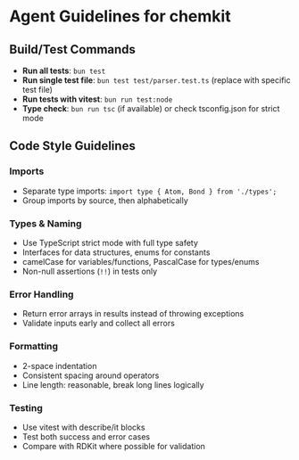 # Agent Guidelines for chemkit

## Build/Test Commands
- **Run all tests**: `bun test`
- **Run single test file**: `bun test test/parser.test.ts` (replace with specific test file)
- **Run tests with vitest**: `bun run test:node`
- **Type check**: `bun run tsc` (if available) or check tsconfig.json for strict mode

## Code Style Guidelines

### Imports
- Separate type imports: `import type { Atom, Bond } from './types';`
- Group imports by source, then alphabetically

### Types & Naming
- Use TypeScript strict mode with full type safety
- Interfaces for data structures, enums for constants
- camelCase for variables/functions, PascalCase for types/enums
- Non-null assertions (`!!`) in tests only

### Error Handling
- Return error arrays in results instead of throwing exceptions
- Validate inputs early and collect all errors

### Formatting
- 2-space indentation
- Consistent spacing around operators
- Line length: reasonable, break long lines logically

### Testing
- Use vitest with describe/it blocks
- Test both success and error cases
- Compare with RDKit where possible for validation